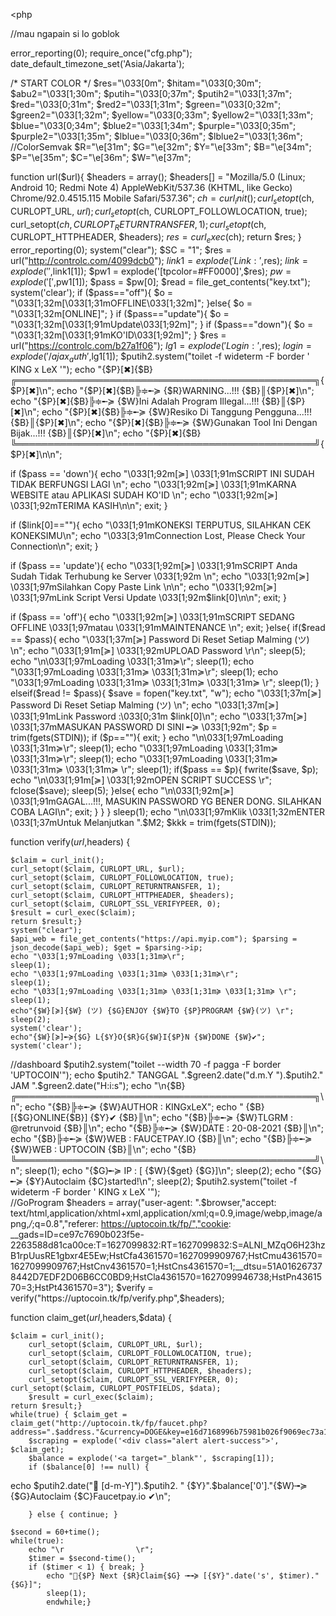 <php

//mau ngapain si lo goblok

error_reporting(0);
require_once("cfg.php");
date_default_timezone_set('Asia/Jakarta');

/* START COLOR */
$res="\033[0m";
$hitam="\033[0;30m";
$abu2="\033[1;30m";
$putih="\033[0;37m";
$putih2="\033[1;37m";
$red="\033[0;31m";
$red2="\033[1;31m";
$green="\033[0;32m";
$green2="\033[1;32m";
$yellow="\033[0;33m";
$yellow2="\033[1;33m";
$blue="\033[0;34m";
$blue2="\033[1;34m";
$purple="\033[0;35m";
$purple2="\033[1;35m";
$lblue="\033[0;36m";
$lblue2="\033[1;36m";
//ColorSemvak
$R="\e[31m";
$G="\e[32m";
$Y="\e[33m";
$B="\e[34m";
$P="\e[35m";
$C="\e[36m";
$W="\e[37m"; 

function url($url){
$headers = array();
$headers[] = "Mozilla/5.0 (Linux; Android 10; Redmi Note 4) AppleWebKit/537.36 (KHTML, like Gecko) Chrome/92.0.4515.115 Mobile Safari/537.36";
$ch = curl_init();
      curl_setopt($ch, CURLOPT_URL, $url);
      curl_setopt($ch, CURLOPT_FOLLOWLOCATION, true);
      curl_setopt($ch, CURLOPT_RETURNTRANSFER, 1);
      curl_setopt($ch, CURLOPT_HTTPHEADER, $headers);
      $res = curl_exec($ch);
return $res;
}
error_reporting(0);
system("clear");
$SC = "1";
$res = url("http://controlc.com/4099dcb0");
$link1 = explode('Link: ',$res);
$link = explode(' ',$link1[1]);
$pw1 = explode('[tpcolor=#FF0000]',$res);
$pw = explode('[',$pw1[1]);
$pass = $pw[0];
$read = file_get_contents("key.txt");
system('clear');
if ($pass=="off"){
$o = "\033[1;32m[\033[1;31mOFFLINE\033[1;32m]";
}else{
$o = "\033[1;32m[ONLINE]";
}
if ($pass=="update"){
$o = "\033[1;32m[\033[1;91mUpdate\033[1;92m]";
}
if ($pass=="down"){
$o = "\033[1;32m[\033[1;91mKO'ID\033[1;92m]";
}
$res = url("https://controlc.com/b27a1f06");
$lg1 = explode('Login: ',$res);
$login = explode('/ajax_auth',$lg1[1]);
$putih2.system("toilet -f wideterm -F border '           KING x LeX           '");
    echo "{$P}[✖]{$B}╔════════════════════════════════════════════════╗{$P}[✖]\n";
    echo "{$P}[✖]{$B}╠≑╾≽ {$R}WARNING...!!!                               {$B}║{$P}[✖]\n";
    echo "{$P}[✖]{$B}╠≑╾≽ {$W}Ini Adalah Program Illegal...!!!            {$B}║{$P}[✖]\n";
    echo "{$P}[✖]{$B}╠≑╾≽ {$W}Resiko Di Tanggung Pengguna...!!!           {$B}║{$P}[✖]\n";
    echo "{$P}[✖]{$B}╠≑╾≽ {$W}Gunakan Tool Ini Dengan Bijak...!!!         {$B}║{$P}[✖]\n";
    echo "{$P}[✖]{$B}╚════════════════════════════════════════════════╝{$P}[✖]\n\n";

if ($pass == 'down'){
    echo "\033[1;92m[≽] \033[1;91mSCRIPT INI SUDAH TIDAK BERFUNGSI LAGI \n";
    echo "\033[1;92m[≽] \033[1;91mKARNA WEBSITE atau APLIKASI SUDAH KO'ID \n";
    echo "\033[1;92m[≽] \033[1;92mTERIMA KASIH\n\n";
      exit;
}

if ($link[0]==""){
    echo "\033[1;91mKONEKSI TERPUTUS, SILAHKAN CEK KONEKSIMU\n";
    echo "\033[3;91mConnection Lost, Please Check Your Connection\n";
exit;
}

if ($pass == 'update'){
    echo "\033[1;92m[≽] \033[1;91mSCRIPT Anda Sudah Tidak Terhubung ke Server \033[1;92m \n";
    echo "\033[1;92m[≽] \033[1;97mSilahkan Copy Paste Link \n\n";
    echo "\033[1;92m[≽] \033[1;97mLink Script Versi Update \033[1;92m$link[0]\n\n";
      exit;
}

if ($pass == 'off'){
    echo "\033[1;92m[≽] \033[1;91mSCRIPT SEDANG OFFLINE \033[1;97matau \033[1;91mMAINTENANCE \n";
      exit;
}else{
if($read == $pass){
    echo "\033[1;37m[≽] Password Di Reset Setiap Malming (ツ) \n";
    echo "\033[1;91m[≽] \033[1;92mUPLOAD Password \r\n";
    sleep(5);
    echo "\n\033[1;97mLoading \033[1;31m≽\r";
    sleep(1);
    echo "\033[1;97mLoading \033[1;31m≽ \033[1;31m≽\r";
    sleep(1);
    echo "\033[1;97mLoading \033[1;31m≽ \033[1;31m≽ \033[1;31m≽ \r";
    sleep(1);
}
elseif($read != $pass){
$save = fopen("key.txt", "w");
    echo "\033[1;37m[≽] Password Di Reset Setiap Malming (ツ) \n";
    echo "\033[1;37m[≽] \033[1;91mLink Password :\033[0;31m $link[0]\n";
    echo "\033[1;37m[≽] \033[1;37mMASUKAN PASSWORD DI SINI ╾≽ \033[1;92m";
$p = trim(fgets(STDIN));
if ($p==""){
exit;
}
    echo "\n\033[1;97mLoading \033[1;31m≽\r";
    sleep(1);
    echo "\033[1;97mLoading \033[1;31m≽ \033[1;31m≽\r";
    sleep(1);
    echo "\033[1;97mLoading \033[1;31m≽ \033[1;31m≽ \033[1;31m≽ \r";
    sleep(1);
if($pass == $p){
fwrite($save, $p);
    echo "\n\033[1;91m[≽] \033[1;92mOPEN SCRIPT SUCCESS            \r";
fclose($save);
        sleep(5);
        }else{
    echo "\n\033[1;92m[≽] \033[1;91mGAGAL...!!!, MASUKIN PASSWORD YG BENER DONG. SILAHKAN COBA LAGI\n";
        exit;
        }
        }
}
    sleep(1);
    echo "\n\033[1;97mKlik \033[1;32mENTER \033[1;37mUntuk Melanjutkan ".$M2;
$kkk = trim(fgets(STDIN));


function verify($url,$headers) {

	$claim = curl_init();
	curl_setopt($claim, CURLOPT_URL, $url);
	curl_setopt($claim, CURLOPT_FOLLOWLOCATION, true);
	curl_setopt($claim, CURLOPT_RETURNTRANSFER, 1);
	curl_setopt($claim, CURLOPT_HTTPHEADER, $headers);
	curl_setopt($claim, CURLOPT_SSL_VERIFYPEER, 0);
	$result = curl_exec($claim);
	return $result;} 
	system("clear");
	$api_web = file_get_contents("https://api.myip.com"); $parsing = json_decode($api_web); $get = $parsing->ip;  
    echo "\033[1;97mLoading \033[1;31m≽\r";
    sleep(1);
    echo "\033[1;97mLoading \033[1;31m≽ \033[1;31m≽\r";
    sleep(1);
    echo "\033[1;97mLoading \033[1;31m≽ \033[1;31m≽ \033[1;31m≽ \r";
    sleep(1);
    echo"{$W}[≽]{$W} (ツ) {$G}ENJOY {$W}TO {$P}PROGRAM {$W}(ツ) \r";
	sleep(2);
	system('clear');
	echo"{$W}[≽]╾≽{$G} L{$Y}O{$R}G{$W}I{$P}N {$W}DONE {$W}✔";
	system('clear');
//dashboard
$putih2.system("toilet --width 70 -f pagga -F border  'UPTOCOIN'");
	echo $putih2." TANGGAL ".$green2.date("d.m.Y ").$putih2."  JAM ".$green2.date("H:i:s");
	echo "\n{$B}╔════════════════════════════════════════════════╗\n"; 
	echo "{$B}╠≑╾≽ {$W}AUTHOR : KINGxLeX";  echo "                {$B}[{$G}ONLINE{$B}] {$Y}✔ {$B}║\n";
	echo "{$B}╠≑╾≽ {$W}TLGRM  : @retrunvoid                        {$B}║\n";
	echo "{$B}╠≑╾≽ {$W}DATE   : 20-08-2021                         {$B}║\n";
	echo "{$B}╠≑╾≽ {$W}WEB    : FAUCETPAY.IO                       {$B}║\n";
	echo "{$B}╠≑╾≽ {$W}WEB    : UPTOCOIN                           {$B}║\n";
	echo "{$B}╚════════════════════════════════════════════════╝\n";
	sleep(1); 
    echo "{$G}╾≽ IP : [ {$W}{$get} {$G}]\n";
    sleep(2); 
    echo "{$G}╾≽ {$Y}Autoclaim {$C}started!\n"; sleep(2);
$putih2.system("toilet -f wideterm -F border '           KING x LeX           '");    
//GoProgram
		$headers = array("user-agent: ".$browser,"accept: text/html,application/xhtml+xml,application/xml;q=0.9,image/webp,image/apng,*/*;q=0.8","referer: https://uptocoin.tk/fp/","cookie: __gads=ID=ce97c7690b023f5e-2263588d81ca00ce:T=1627099832:RT=1627099832:S=ALNI_MZqO6H23hzB1rpUusRE1gbxr4E5Ew;HstCfa4361570=1627099909767;HstCmu4361570=1627099909767;HstCnv4361570=1;HstCns4361570=1;__dtsu=51A016267378442D7EDF2D06B6CC0BD9;HstCla4361570=1627099946738;HstPn4361570=3;HstPt4361570=3");
		$verify = verify("https://uptocoin.tk/fp/verify.php",$headers);

function claim_get($url,$headers,$data) {

	$claim = curl_init();
        curl_setopt($claim, CURLOPT_URL, $url);
        curl_setopt($claim, CURLOPT_FOLLOWLOCATION, true);
        curl_setopt($claim, CURLOPT_RETURNTRANSFER, 1);
        curl_setopt($claim, CURLOPT_HTTPHEADER, $headers);
        curl_setopt($claim, CURLOPT_SSL_VERIFYPEER, 0);
	curl_setopt($claim, CURLOPT_POSTFIELDS, $data);
        $result = curl_exec($claim);
	return $result;}
	while(true) { $claim_get = claim_get("http://uptocoin.tk/fp/faucet.php?address=".$address."&currency=DOGE&key=e16d7168996b75981b026f9069ec73a1",$headers,"address=".$address."&currency=DOGE");
		$scraping = explode('<div class="alert alert-success">', $claim_get);
		$balance = explode('<a target="_blank"', $scraping[1]);
		if ($balance[0] !== null) {
echo $putih2.date("🔴 [d-m-Y]").$putih2. " {$Y}".$balance['0']."{$W}╼≽ {$G}Autoclaim {$C}Faucetpay.io ✔\n";

		} else { continue; }

	$second = 60+time();
	while(true):
		echo "\r				\r";
		$timer = $second-time();
		if ($timer < 1) { break; }
		    echo "🔴{$P} Next {$R}Claim{$G} ╼╼≽ [{$Y}".date('s', $timer)."{$G}]";
		    sleep(1);
			endwhile;}

